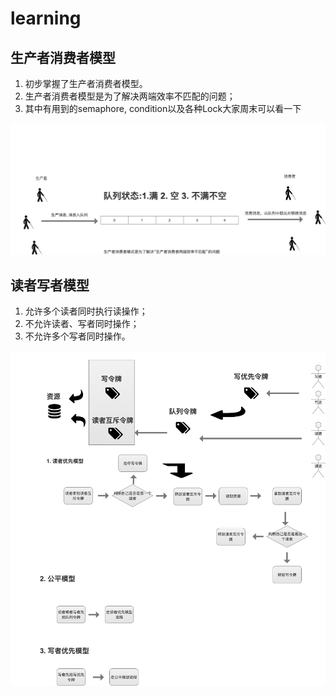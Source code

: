 # learning

## 生产者消费者模型
1. 初步掌握了生产者消费者模型。
2. 生产者消费者模型是为了解决两端效率不匹配的问题；
3. 其中有用到的semaphore, condition以及各种Lock大家周末可以看一下

![Image text](https://github.com/liujieoceanwing/learning/blob/master/photos/pro_com.png)

## 读者写者模型
1. 允许多个读者同时执行读操作；
2. 不允许读者、写者同时操作；
3. 不允许多个写者同时操作。

![模型图解](https://github.com/liujieoceanwing/learning/blob/master/photos/reader_writer.png)